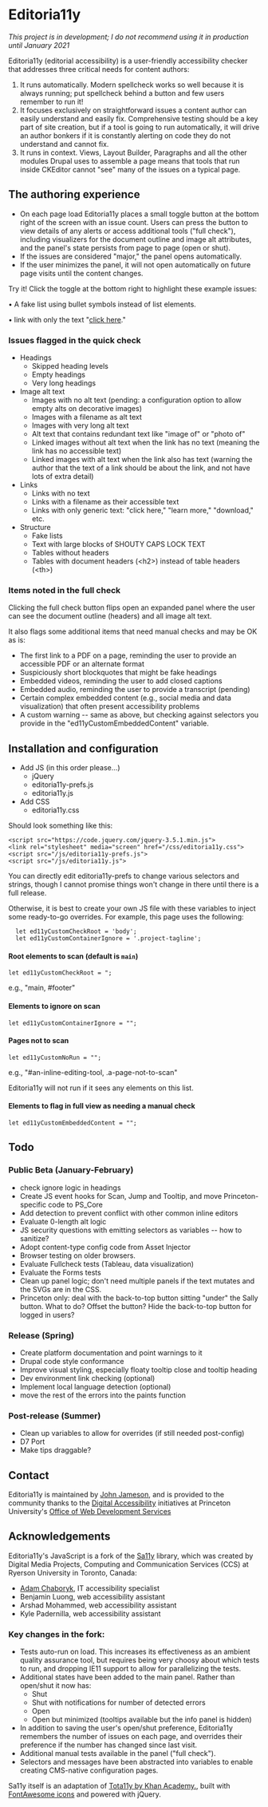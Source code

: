 # Editoria11y

*This project is in development; I do not recommend using it in production until January 2021*

Editoria11y (editorial accessibility) is a user-friendly accessibility checker that addresses three critical needs for content authors:

1. It runs automatically. Modern spellcheck works so well because it is always running; put spellcheck behind a button and few users remember to run it!
1. It focuses exclusively on straightforward issues a content author can easily understand and easily fix. Comprehensive testing should be a key part of site creation, but if a tool is going to run automatically, it will drive an author bonkers if it is constantly alerting on code they do not understand and cannot fix.
1. It runs in context. Views, Layout Builder, Paragraphs and all the other modules Drupal uses to assemble a page means that tools that run inside CKEditor cannot "see" many of the issues on a typical page.

## The authoring experience
* On each page load Editoria11y places a small toggle button at the bottom right of the screen with an issue count. Users can press the button to view details of any alerts or access additional tools ("full check"), including visualizers for the document outline and image alt attributes, and the panel's state persists from page to page (open or shut).
* If the issues are considered "major," the panel opens automatically.
* If the user minimizes the panel, it will not open automatically on future page visits until the content changes.

Try it! Click the toggle at the bottom right to highlight these example issues:

• A fake list using bullet symbols instead of list elements.

• link with only the text "[click here](https://www.youtube.com/watch?v=DLzxrzFCyOs)."

### Issues flagged in the quick check
* Headings
  * Skipped heading levels
  * Empty headings
  * Very long headings
* Image alt text
  * Images with no alt text (pending: a configuration option to allow empty alts on decorative images)
  * Images with a filename as alt text
  * Images with very long alt text
  * Alt text that contains redundant text like "image of" or "photo of"
  * Linked images without alt text when the link has no text (meaning the link has no accessible text)
  * Linked images with alt text when the link also has text (warning the author that the text of a link should be about the link, and not have lots of extra detail)
* Links
  * Links with no text
  * Links with a filename as their accessible text
  * Links with only generic text: "click here," "learn more," "download," etc.
* Structure
  * Fake lists
  * Text with large blocks of SHOUTY CAPS LOCK TEXT
  * Tables without headers
  * Tables with document headers (&lt;h2&gt;) instead of table headers (&lt;th&gt;)
  
### Items noted in the full check
Clicking the full check button flips open an expanded panel where the user can see the document outline (headers) and all image alt text.

It also flags some additional items that need manual checks and may be OK as is:

* The first link to a PDF on a page, reminding the user to provide an accessible PDF or an alternate format
* Suspiciously short blockquotes that might be fake headings
* Embedded videos, reminding the user to add closed captions
* Embedded audio, reminding the user to provide a transcript (pending)
* Certain complex embedded content (e.g., social media and data visualization) that often present accessibility problems
* A custom warning -- same as above, but checking against selectors you provide in the "ed11yCustomEmbeddedContent" variable.

## Installation and configuration
* Add JS (in this order please...)
  * jQuery
  * editoria11y-prefs.js
  * editoria11y.js
* Add CSS
  * editoria11y.css

Should look something like this:

```
<script src="https://code.jquery.com/jquery-3.5.1.min.js">
<link rel="stylesheet" media="screen" href="/css/editoria11y.css">
<script src="/js/editoria11y-prefs.js">
<script src="/js/editoria11y.js">
```

You can directly edit editoria11y-prefs to change various selectors and strings, though I cannot promise things won't change in there until there is a full release.

Otherwise, it is best to create your own JS file with these variables to inject some ready-to-go overrides. For example, this page uses the following:

```
  let ed11yCustomCheckRoot = 'body';
  let ed11yCustomContainerIgnore = '.project-tagline';
```

#### Root elements to scan (default is `main`)
`let ed11yCustomCheckRoot = ";`

e.g., "main, #footer"

#### Elements to ignore on scan

`let ed11yCustomContainerIgnore = "";`

#### Pages not to scan

`let ed11yCustomNoRun = "";`

e.g., "#an-inline-editing-tool, .a-page-not-to-scan"

Editoria11y will not run if it sees any elements on this list.

#### Elements to flag in full view as needing a manual check

`let ed11yCustomEmbeddedContent = "";`

## Todo

### Public Beta (January-February)
- check ignore logic in headings
- Create JS event hooks for Scan, Jump and Tooltip, and move Princeton-specific code to PS_Core
- Add detection to prevent conflict with other common inline editors
- Evaluate 0-length alt logic
- JS security questions with emitting selectors as variables -- how to sanitize?
- Adopt content-type config code from Asset Injector
- Browser testing on older browsers.
- Evaluate Fullcheck tests (Tableau, data visualization)
- Evaluate the Forms tests
- Clean up panel logic; don't need multiple panels if the text mutates and the SVGs are in the CSS.
- Princeton only: deal with the back-to-top button sitting "under" the Sally button. What to do? Offset the button? Hide the back-to-top button for logged in users?

### Release (Spring)
- Create platform documentation and point warnings to it
- Drupal code style conformance
- Improve visual styling, especially floaty tooltip close and tooltip heading
- Dev environment link checking (optional)
- Implement local language detection (optional)
- move the rest of the errors into the paints function

### Post-release (Summer)
- Clean up variables to allow for overrides (if still needed post-config)
- D7 Port
- Make tips draggable?

## Contact
Editoria11y is maintained by [John Jameson](jjameson@princeton.edu), and is provided to the community thanks to the [Digital Accessibility](https://accessibility.princeton.edu/) initiatives at Princeton University's [Office of Web Development Services](https://wds.princeton.edu/)

## Acknowledgements
Editoria11y's JavaScript is a fork of the [Sa11y](https://ryersondmp.github.io/sa11y/) library, which was created by Digital Media Projects, Computing and Communication Services (CCS) at Ryerson University in Toronto, Canada:
- [Adam Chaboryk](https://github.com/adamchaboryk), IT accessibility specialist
- Benjamin Luong, web accessibility assistant
- Arshad Mohammed, web accessibility assistant
- Kyle Padernilla, web accessibility assistant

### Key changes in the fork: 
- Tests auto-run on load. This increases its effectiveness as an ambient quality assurance tool, but requires being very choosy about which tests to run, and dropping IE11 support to allow for parallelizing the tests.
- Additional states have been added to the main panel. Rather than open/shut it now has:
  - Shut
  - Shut with notifications for number of detected errors
  - Open
  - Open but minimized (tooltips available but the info panel is hidden) 
- In addition to saving the user's open/shut preference, Editoria11y remembers the number of issues on each page, and overrides their preference if the number has changed since last visit.
- Additional manual tests available in the panel ("full check").
- Selectors and messages have been abstracted into variables to enable creating CMS-native configuration pages.

Sa11y itself is an adaptation of [Tota11y by Khan Academy.](https://github.com/Khan/tota11y), built with [FontAwesome icons](https://github.com/FortAwesome/Font-Awesome) and powered with jQuery.

<div hidden>
<script>
  let ed11yCustomCheckRoot = 'body';
  let ed11yCustomContainerIgnore = '.project-tagline';
</script>

<script src="https://code.jquery.com/jquery-3.5.1.min.js"></script><link rel="stylesheet" media="screen" href="{{ site.baseurl}}/css/editoria11y.css"><script src="{{ site.baseurl}}/js/editoria11y-prefs.js"></script><script src="{{ site.baseurl}}/js/editoria11y.js"></script></div>
